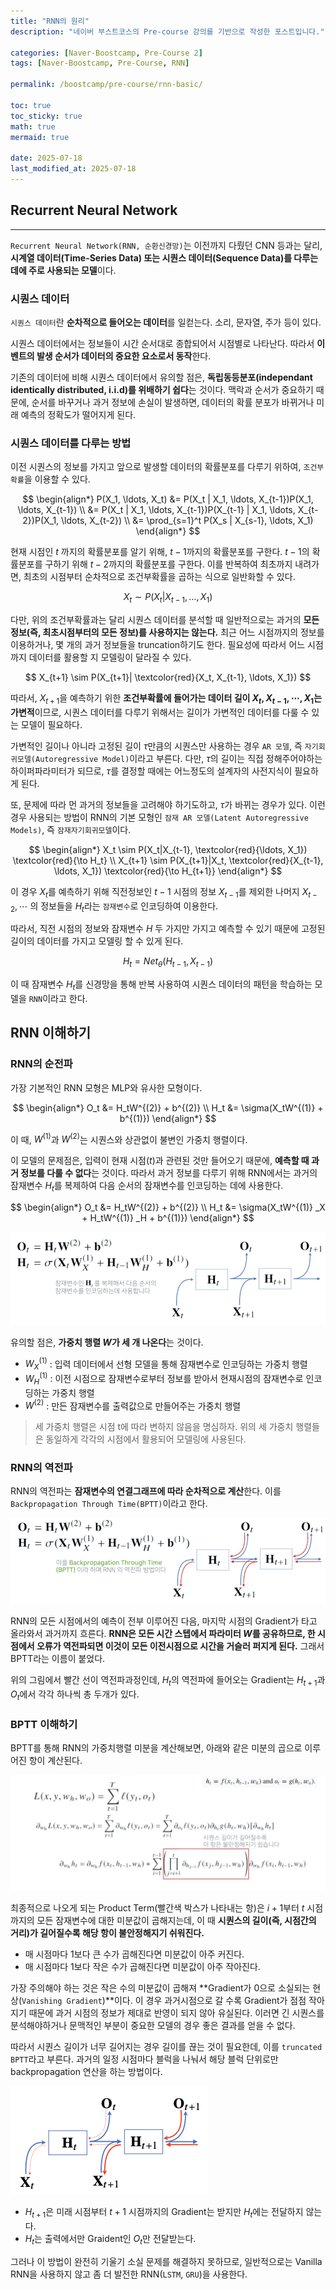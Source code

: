 ```yaml
---
title: "RNN의 원리"
description: "네이버 부스트코스의 Pre-course 강의를 기반으로 작성한 포스트입니다."

categories: [Naver-Boostcamp, Pre-Course 2]
tags: [Naver-Boostcamp, Pre-Course, RNN]

permalink: /boostcamp/pre-course/rnn-basic/

toc: true
toc_sticky: true
math: true
mermaid: true

date: 2025-07-18
last_modified_at: 2025-07-18
---
```


## Recurrent Neural Network
--------------

`Recurrent Neural Network(RNN, 순환신경망)`는 이전까지 다뤘던 CNN 등과는 달리, **시계열 데이터(Time-Series Data) 또는 시퀀스 데이터(Sequence Data)를 다루는 데에 주로 사용되는 모델**이다.

### 시퀀스 데이터

`시퀀스 데이터`란 **순차적으로 들어오는 데이터**를 일컫는다. 소리, 문자열, 주가 등이 있다.

시퀀스 데이터에서는 정보들이 시간 순서대로 종합되어서 시점별로 나타난다. 따라서 **이벤트의 발생 순서가 데이터의 중요한 요소로서 동작**한다.

기존의 데이터에 비해 시퀀스 데이터에서 유의할 점은, **독립동등분포(independant identically distributed, i.i.d)를 위배하기 쉽다**는 것이다. 맥락과 순서가 중요하기 때문에, 순서를 바꾸거나 과거 정보에 손실이 발생하면, 데이터의 확률 분포가 바뀌거나 미래 예측의 정확도가 떨어지게 된다.

### 시퀀스 데이터를 다루는 방법

이전 시퀀스의 정보를 가지고 앞으로 발생할 데이터의 확률분포를 다루기 위하여, `조건부확률`을 이용할 수 있다.

$$
\begin{align*}
P(X_1, \ldots, X_t) &= P(X_t | X_1, \ldots, X_{t-1})P(X_1, \ldots, X_{t-1}) \\
&= P(X_t | X_1, \ldots, X_{t-1})P(X_{t-1} | X_1, \ldots, X_{t-2})P(X_1, \ldots, X_{t-2}) \\
&= \prod_{s=1}^t P(X_s | X_{s-1}, \ldots, X_1)
\end{align*}
$$

현재 시점인 $t$ 까지의 확률분포를 알기 위해, $t−1$까지의 확률분포를 구한다. $t−1$의 확률분포를 구하기 위해 $t−2$까지의 확률분포를 구한다. 이를 반복하여 최초까지 내려가면, 최초의 시점부터 순차적으로 조건부확률을 곱하는 식으로 일반화할 수 있다.

$$
X_t \sim P(X_t|X_{t-1}, \ldots, X_1)
$$

다만, 위의 조건부확률과는 달리 시퀀스 데이터를 분석할 때 일반적으로는 과거의 **모든 정보(즉, 최초시점부터의 모든 정보)를 사용하지는 않는다.** 최근 어느 시점까지의 정보를 이용하거나, 몇 개의 과거 정보들을 truncation하기도 한다. 필요성에 따라서 어느 시점까지 데이터를 활용할 지 모델링이 달라질 수 있다.

$$
X_{t+1} \sim P(X_{t+1}| \textcolor{red}{X_t, X_{t-1}, \ldots, X_1})
$$

따라서, $X_{t+1}$을 예측하기 위한 **조건부확률에 들어가는 데이터 길이 $X_t, X_{t-1}, \cdots, X_1$는 가변적**이므로, 시퀀스 데이터를 다루기 위해서는 길이가 가변적인 데이터를 다룰 수 있는 모델이 필요하다.

가변적인 길이나 아니라 고정된 길이 $\tau$만큼의 시퀀스만 사용하는 경우 `AR 모델`, 즉 `자기회귀모델(Autoregressive Model)`이라고 부른다. 다만, $\tau$의 길이는 직접 정해주어야하는 하이퍼파라미터가 되므로, $\tau$를 결정할 때에는 어느정도의 설계자의 사전지식이 필요하게 된다.

또, 문제에 따라 먼 과거의 정보들을 고려해야 하기도하고, $\tau$가 바뀌는 경우가 있다. 이런 경우 사용되는 방법이 RNN의 기본 모형인 `잠재 AR 모델(Latent Autoregressive Models)`, 즉 `잠재자기회귀모델`이다.

$$
\begin{align*}
X_t \sim P(X_t|X_{t-1}, \textcolor{red}{\ldots, X_1}) \textcolor{red}{\to H_t} \\
X_{t+1} \sim P(X_{t+1}|X_t, \textcolor{red}{X_{t-1}, \ldots, X_1}) \textcolor{red}{\to H_{t+1}}
\end{align*}
$$

이 경우 $X_t$를 예측하기 위해 직전정보인 $t−1$ 시점의 정보 $X_{t-1}$를 제외한 나머지 $X_{t-2}, \cdots$ 의 정보들을 $H_t$라는 `잠재변수`로 인코딩하여 이용한다.

따라서, 직전 시점의 정보와 잠재변수 $H$ 두 가지만 가지고 예측할 수 있기 때문에 고정된 길이의 데이터를 가지고 모델링 할 수 있게 된다.

$$
H_t = Net_\theta (H_{t-1}, X_{t-1})
$$

이 때 잠재변수 $H_t$를 신경망을 통해 반복 사용하여 시퀀스 데이터의 패턴을 학습하는 모델을 `RNN`이라고 한다.

## RNN 이해하기

### RNN의 순전파

가장 기본적인 RNN 모형은 MLP와 유사한 모형이다.

$$
\begin{align*}
O_t &= H_tW^{(2)} + b^{(2)} \\
H_t &= \sigma(X_tW^{(1)} + b^{(1)})
\end{align*}
$$

이 때, $W^{(1)}$과 $W^{(2)}$는 시퀀스와 상관없이 불변인 가중치 행렬이다.

이 모델의 문제점은, 입력이 현재 시점($t$)과 관련된 것만 들어오기 때문에, **예측할 때 과거 정보를 다룰 수 없다**는 것이다. 따라서 과거 정보를 다루기 위해 RNN에서는 과거의 잠재변수 $H_t$를 복제하여 다음 순서의 잠재변수를 인코딩하는 데에 사용한다.

$$
\begin{align*}
O_t &= H_tW^{(2)} + b^{(2)} \\
H_t &= \sigma(X_tW^{(1)} _X + H_tW^{(1)} _H + b^{(1)})
\end{align*}
$$

<img src="../assets/img/post/naver-boostcamp/rnn_model.png">

유의할 점은, **가중치 행렬 $W$가 세 개 나온다**는 것이다.

- $W^{(1)} _X$ : 입력 데이터에서 선형 모델을 통해 잠재변수로 인코딩하는 가중치 행렬
- $W^{(1)} _ H$ : 이전 시점으로 잠재변수로부터 정보를 받아서 현재시점의 잠재변수로 인코딩하는 가중치 행렬
- $W^{(2)}$ : 만든 잠재변수를 출력값으로 만들어주는 가중치 행렬

> 세 가중치 행렬은 시점 t에 따라 변하지 않음을 명심하자. 위의 세 가중치 행렬들은 동일하게 각각의 시점에서 활용되어 모델링에 사용된다.

### RNN의 역전파

RNN의 역전파는 **잠재변수의 연결그래프에 따라 순차적으로 계산**한다. 이를 `Backpropagation Through Time(BPTT)`이라고 한다.

<img src="../assets/img/post/naver-boostcamp/rnn-back.png">

RNN의 모든 시점에서의 예측이 전부 이루어진 다음, 마지막 시점의 Gradient가 타고 올라와서 과거까지 흐른다. **RNN은 모든 시간 스텝에서 파라미터 $W$를 공유하므로, 한 시점에서 오류가 역전파되면 이것이 모든 이전시점으로 시간을 거슬러 퍼지게 된다.** 그래서 BPTT라는 이름이 붙었다.

위의 그림에서 빨간 선이 역전파과정인데, $H_t$의 역전파에 들어오는 Gradient는 ​$H_{t+1}$과 $O_t$에서 각각 하나씩 총 두개가 있다.

### BPTT 이해하기

BPTT를 통해 RNN의 가중치행렬 미분을 계산해보면, 아래와 같은 미분의 곱으로 이루어진 항이 계산된다.

<img src="../assets/img/post/naver-boostcamp/bptt.png">

최종적으로 나오게 되는 Product Term(빨간색 박스가 나타내는 항)은 $i+1$부터 $t$ 시점까지의 모든 잠재변수에 대한 미분값이 곱해지는데, 이 때 **시퀀스의 길이(즉, 시점간의 거리)가 길어질수록 해당 항이 불안정해지기 쉬워진다.**

- 매 시점마다 1보다 큰 수가 곱해진다면 미분값이 아주 커진다.
- 매 시점마다 1보다 작은 수가 곱해진다면 미분값이 아주 작아진다.

가장 주의해야 하는 것은 작은 수의 미분값이 곱해져 **Gradient가 0으로 소실되는 현상(`Vanishing Gradient`)**이다. 이 경우 과거시점으로 갈 수록 Gradient가 점점 작아지기 때문에 과거 시점의 정보가 제대로 반영이 되지 않아 유실된다. 이러면 긴 시퀀스를 분석해야하거나 문맥적인 부분이 중요한 모델의 경우 좋은 결과를 얻을 수 없다.

따라서 시퀀스 길이가 너무 길어지는 경우 길이를 끊는 것이 필요한데, 이를 `truncated BPTT`라고 부른다. 과거의 일정 시점마다 블럭을 나눠서 해당 블럭 단위로만 backpropagation 연산을 하는 방법이다.

<img src="../assets/img/post/naver-boostcamp/truncated_bptt.png">

- $H_{t+1}$은 미래 시점부터 $t+1$ 시점까지의 Gradient는 받지만 $H_t$에는 전달하지 않는다.
- $H_t$는 출력에서만 Graident인 $O_t$만 전달받는다.

그러나 이 방법이 완전히 기울기 소실 문제를 해결하지 못하므로, 일반적으로는 Vanilla RNN을 사용하지 않고 좀 더 발전한 RNN(`LSTM`, `GRU`)을 사용한다.
